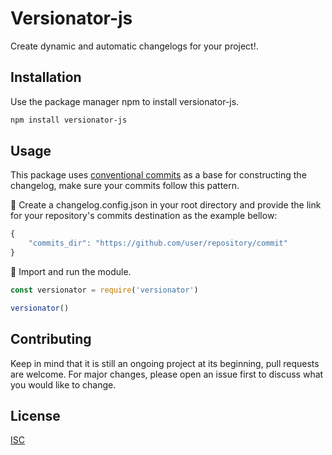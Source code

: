# Versionator-js

Create dynamic and automatic changelogs for your project!.

## Installation

Use the package manager npm to install versionator-js.

```bash
npm install versionator-js
```

## Usage
This package uses [conventional commits](https://www.conventionalcommits.org/en/v1.0.0/) as a base for constructing the changelog, make sure your commits follow this pattern.

📝 Create a changelog.config.json in your root directory and provide the link for your repository's commits destination as the example bellow:
```javascript
{
    "commits_dir": "https://github.com/user/repository/commit"
}
```


📌 Import and run the module.
```javascript
const versionator = require('versionator')

versionator()
```

## Contributing
Keep in mind that it is still an ongoing project at its beginning, pull requests are welcome. For major changes, please open an issue first to discuss what you would like to change.

## License
[ISC](https://opensource.org/licenses/ISC)

